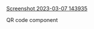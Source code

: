[Screenshot 2023-03-07 143935](https://user-images.githubusercontent.com/31295561/223439211-75b1cf46-bd88-495f-9408-376d2fdc727b.png)

QR code component



